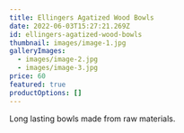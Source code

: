 ```yaml
---
title: Ellingers Agatized Wood Bowls
date: 2022-06-03T15:27:21.269Z
id: ellingers-agatized-wood-bowls
thumbnail: images/image-1.jpg
galleryImages:
  - images/image-2.jpg
  - images/image-3.jpg
price: 60
featured: true
productOptions: []
---
```

Long lasting bowls made from raw materials.